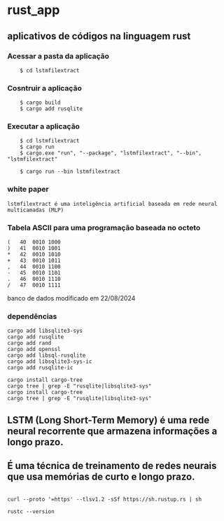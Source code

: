 # rust_app
## aplicativos de códigos na linguagem rust

### **Acessar a pasta da aplicação**
```
	$ cd lstmfilextract
```
### **Cosntruir a aplicação**
```
	$ cargo build
	$ cargo add rusqlite
```
### **Executar a aplicação**
```
	$ cd lstmfilextract
	$ cargo run
	$ cargo.exe "run", "--package", "lstmfilextract", "--bin", "lstmfilextract"

	$ cargo run --bin lstmfilextract
```

### white paper

```
lstmfilextract é uma inteligência artificial baseada em rede neural multicamadas (MLP)
```


### Tabela ASCII para uma programação baseada no octeto
```
(	40	0010 1000
)	41	0010 1001
*	42	0010 1010
+	43	0010 1011
,	44	0010 1100
-	45	0010 1101
.	46	0010 1110
/	47	0010 1111
```

banco de dados modificado em 22/08/2024

### dependências
```
cargo add libsqlite3-sys
cargo add rusqlite
cargo add rand
cargo add openssl
cargo add libsql-rusqlite
cargo add libsqlite3-sys-ic
cargo add rusqlite-ic

cargo install cargo-tree
cargo tree | grep -E "rusqlite|libsqlite3-sys"
cargo install cargo-tree
cargo tree | grep -E "rusqlite|libsqlite3-sys"
```



## LSTM (Long Short-Term Memory) é uma rede neural recorrente que armazena informações a longo prazo. 
## É uma técnica de treinamento de redes neurais que usa memórias de curto e longo prazo.  




```

curl --proto '=https' --tlsv1.2 -sSf https://sh.rustup.rs | sh

rustc --version

```